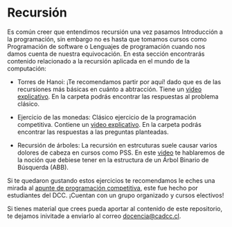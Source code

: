 # Recursión
Es común creer que entendimos recursión una vez pasamos Introducción a la programación, sin embargo no es hasta que tomamos cursos como Programación de software o Lenguajes de programación cuando nos damos cuenta de nuestra equivocación. 
En esta sección encontrarás contenido relacionado a la recursión aplicada en el mundo de la computación:

- Torres de Hanoi: ¡Te recomendamos partir por aquí! dado que es de las recursiones más básicas en cuánto a abtracción. Tiene un [video explicativo](https://www.youtube.com/watch?v=Y5SgAFszz5o&list=PLKUV14d0mKnVlpExKNAhed7sQs3IHWTOe&index=4&ab_channel=CentrodeProducci%C3%B3nAudiovisualFCFM). En la carpeta podrás encontrar las respuestas al problema clásico.

- Ejercicio de las monedas: Clásico ejercicio de la programación competitiva. Contiene un [video explicativo](https://www.youtube.com/watch?v=CPbK4AeR2pg&list=PLKUV14d0mKnVlpExKNAhed7sQs3IHWTOe&index=5&ab_channel=CentrodeProducci%C3%B3nAudiovisualFCFM). En la carpeta podrás encontrar las respuestas a las preguntas planteadas.

- Recursión de árboles: La recursión en estrcuturas suele causar varios dolores de cabeza en cursos como PSS. En este [video](https://www.youtube.com/watch?v=bj-OBL1uvG0&list=PLKUV14d0mKnVlpExKNAhed7sQs3IHWTOe&index=6&ab_channel=CentrodeProducci%C3%B3nAudiovisualFCFM) te hablaremos de la noción que debiese tener en la estructura de un Árbol Binario de Búsquerda (ABB).

Si te quedaron gustando estos ejercicios te recomendamos le eches una mirada al [apunte de programación competitiva](https://uchile.progcomp.cl/), este fue hecho por estudiantes del DCC. ¡Cuentan con un grupo organizado y cursos electivos!

Si tienes material que crees pueda aportar al contenido de este repositorio, te dejamos inivitade a enviarlo al correo  docencia@cadcc.cl.
